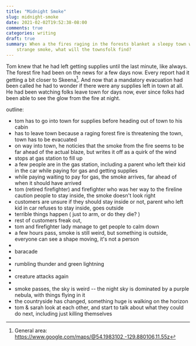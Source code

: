 ```yaml
---
title: "Midnight Smoke"
slug: midnight-smoke
date: 2021-02-02T19:52:38-08:00
comments: true
categories: writing
draft: true
summary: When a the fires raging in the forests blanket a sleepy town with a
    strange smoke, what will the townsfolk find?
---
```


Tom knew that he had left getting supplies until the last minute, like
always. The forest fire had been on the news for a few days now. Every report
had it getting a bit closer to Skeena[^1]. And now that a mandatory evacuation had
been called he had to wonder if there were any supplies left in town at all. He
had been watching folks leave town for days now, ever since folks had been able
to see the glow from the fire at night.

outline:

* tom has to go into town for supplies before heading out of town to his cabin
* has to leave town because a raging forest fire is threatening the town, town
  has to be evacuated
* on way into town, he noticies that the smoke from the fire seems to be far
  ahead of the actual blaze, but writes it off as a quirk of the wind 
* stops at gas station to fill up 
* a few people are in the gas station, including a parent who left their kid in
  the car while paying for gas and getting supplies
* while paying waiting to pay for gas, the smoke arrives, far ahead of when it
  should have arrived 
* tom (retired firefighter) and firefighter who was her way to the fireline
  caution people to stay inside, the smoke doesn't look right
* customers are unsure if they should stay inside or not, parent who left kid in
  car refuses to stay inside, goes outside
* terrible things happen ( just to arm, or do they die? )
* rest of customers freak out, 
* tom and firefighter lady manage to get people to calm down
* a few hours pass, smoke is still weird, but something is outside, everyone can
  see a shape moving, it's not a person
* 
* baracade
* 
* rumbling thunder and green lightning
* 
* creature attacks again
* 
* smoke passes, the sky is weird -- the night sky is dominated by a purple
  nebula, with things flying in it 
* the countryside has changed, something huge is walking on the horizon 
* tom & sarah look at each other, and start to talk about what they could do
  next, including just killing themselves

[^1]: General area: https://www.google.com/maps/@54.1983102,-129.880106,11.55z

